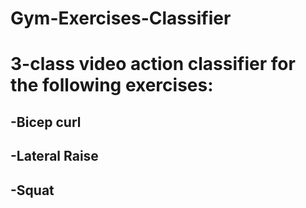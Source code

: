 # Gym-Exercises-Classifier

# 3-class video action classifier for the following exercises: 

## -Bicep curl

## -Lateral Raise

## -Squat


